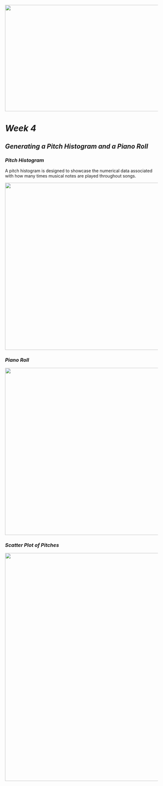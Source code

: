 <p align="center">
<img src="https://i.pinimg.com/originals/ea/78/9d/ea789dc5f23dd89f977bf1979c9a4e91.jpg" width="1000" height="350">
</p>

# *Week 4* #

## *Generating a Pitch Histogram and a Piano Roll* #

 ### *Pitch Histogram* ###

 A pitch histogram is designed to showcase the numerical data associated with how many times musical notes are played throughout songs. 
<p align="center">
<img src="https://i.pinimg.com/originals/30/51/4b/30514b78841324680bf204aa13c02292.png" width="600" height="550">
</p>

 ### *Piano Roll* ###

<p align="center">
<img src="https://i.pinimg.com/originals/2a/18/74/2a18745d6bb86b8681c65a59e842e473.png" width="600" height="550">
</p>

 ### *Scatter Plot of Pitches* ###

<p align="center">
<img src="https://i.pinimg.com/originals/4d/29/af/4d29aff1e24261386b935328568e0449.png" width="800" height="750">
</p>
